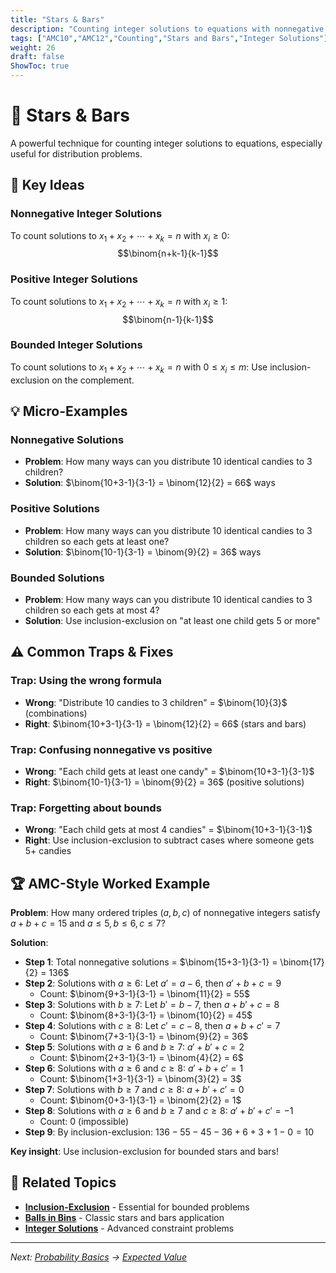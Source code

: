 ```yaml
---
title: "Stars & Bars"
description: "Counting integer solutions to equations with nonnegative, positive, and bounded constraints."
tags: ["AMC10","AMC12","Counting","Stars and Bars","Integer Solutions"]
weight: 26
draft: false
ShowToc: true
---
```


# 🌟 Stars & Bars

A powerful technique for counting integer solutions to equations, especially useful for distribution problems.

## 🎯 Key Ideas

### Nonnegative Integer Solutions
To count solutions to $x_1 + x_2 + \cdots + x_k = n$ with $x_i \geq 0$:
$$\binom{n+k-1}{k-1}$$

### Positive Integer Solutions
To count solutions to $x_1 + x_2 + \cdots + x_k = n$ with $x_i \geq 1$:
$$\binom{n-1}{k-1}$$

### Bounded Integer Solutions
To count solutions to $x_1 + x_2 + \cdots + x_k = n$ with $0 \leq x_i \leq m$:
Use inclusion-exclusion on the complement.

## 💡 Micro-Examples

### Nonnegative Solutions
- **Problem**: How many ways can you distribute 10 identical candies to 3 children?
- **Solution**: $\binom{10+3-1}{3-1} = \binom{12}{2} = 66$ ways

### Positive Solutions
- **Problem**: How many ways can you distribute 10 identical candies to 3 children so each gets at least one?
- **Solution**: $\binom{10-1}{3-1} = \binom{9}{2} = 36$ ways

### Bounded Solutions
- **Problem**: How many ways can you distribute 10 identical candies to 3 children so each gets at most 4?
- **Solution**: Use inclusion-exclusion on "at least one child gets 5 or more"

## ⚠️ Common Traps & Fixes

### **Trap**: Using the wrong formula
- **Wrong**: "Distribute 10 candies to 3 children" = $\binom{10}{3}$ (combinations)
- **Right**: $\binom{10+3-1}{3-1} = \binom{12}{2} = 66$ (stars and bars)

### **Trap**: Confusing nonnegative vs positive
- **Wrong**: "Each child gets at least one candy" = $\binom{10+3-1}{3-1}$
- **Right**: $\binom{10-1}{3-1} = \binom{9}{2} = 36$ (positive solutions)

### **Trap**: Forgetting about bounds
- **Wrong**: "Each child gets at most 4 candies" = $\binom{10+3-1}{3-1}$
- **Right**: Use inclusion-exclusion to subtract cases where someone gets 5+ candies

## 🏆 AMC-Style Worked Example

**Problem**: How many ordered triples $(a,b,c)$ of nonnegative integers satisfy $a + b + c = 15$ and $a \leq 5, b \leq 6, c \leq 7$?

**Solution**:
- **Step 1**: Total nonnegative solutions = $\binom{15+3-1}{3-1} = \binom{17}{2} = 136$
- **Step 2**: Solutions with $a \geq 6$: Let $a' = a - 6$, then $a' + b + c = 9$
  - Count: $\binom{9+3-1}{3-1} = \binom{11}{2} = 55$
- **Step 3**: Solutions with $b \geq 7$: Let $b' = b - 7$, then $a + b' + c = 8$
  - Count: $\binom{8+3-1}{3-1} = \binom{10}{2} = 45$
- **Step 4**: Solutions with $c \geq 8$: Let $c' = c - 8$, then $a + b + c' = 7$
  - Count: $\binom{7+3-1}{3-1} = \binom{9}{2} = 36$
- **Step 5**: Solutions with $a \geq 6$ and $b \geq 7$: $a' + b' + c = 2$
  - Count: $\binom{2+3-1}{3-1} = \binom{4}{2} = 6$
- **Step 6**: Solutions with $a \geq 6$ and $c \geq 8$: $a' + b + c' = 1$
  - Count: $\binom{1+3-1}{3-1} = \binom{3}{2} = 3$
- **Step 7**: Solutions with $b \geq 7$ and $c \geq 8$: $a + b' + c' = 0$
  - Count: $\binom{0+3-1}{3-1} = \binom{2}{2} = 1$
- **Step 8**: Solutions with $a \geq 6$ and $b \geq 7$ and $c \geq 8$: $a' + b' + c' = -1$
  - Count: 0 (impossible)
- **Step 9**: By inclusion-exclusion: $136 - 55 - 45 - 36 + 6 + 3 + 1 - 0 = 10$

**Key insight**: Use inclusion-exclusion for bounded stars and bars!

## 🔗 Related Topics

- **[Inclusion-Exclusion](inclusion-exclusion)** - Essential for bounded problems
- **[Balls in Bins](03-problem-types/balls-in-bins)** - Classic stars and bars application
- **[Integer Solutions](03-problem-types/integer-solutions)** - Advanced constraint problems

---

*Next: [Probability Basics](probability-basics) → [Expected Value](expected-value)*
